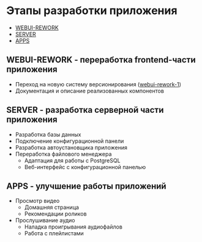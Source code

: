 # Этапы разработки приложения
- [WEBUI-REWORK](#webui-rework---переработка-frontend-части-приложения)
- [SERVER](#server---разработка-серверной-части-приложения)
- [APPS](#apps---улучшение-работы-приложений)


## **WEBUI-REWORK** - переработка frontend-части приложения
- Переход на новую систему версионирования ([webui-rework-1](/CHANGELOG.md#webui-rework-1---01082024))
- Документация и описание реализованных компонентов


## **SERVER** - разработка серверной части приложения
- Разработка базы данных
- Подключение конфигурационной панели
- Разработка автоустановщика приложения
- Переработка файлового менеджера
    - Адаптация для работы с PostgreSQL
    - Веб-интерфейс с конфигурационной панелью


## **APPS** - улучшение работы приложений
- Просмотр видео 
    - Домашняя страница
    - Рекомендации роликов
- Прослушивание аудио
    - Наладка проигрывания аудиофайлов
    - Работа с плейлистами

<!-- ## **Название** - описание
> Скоро

## **Название** - описание
> Скоро -->